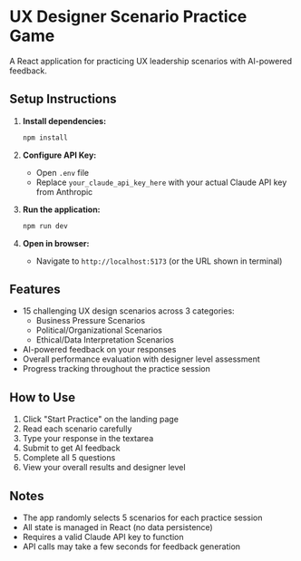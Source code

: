 # UX Designer Scenario Practice Game

A React application for practicing UX leadership scenarios with AI-powered feedback.

## Setup Instructions

1. **Install dependencies:**
   ```bash
   npm install
   ```

2. **Configure API Key:**
   - Open `.env` file
   - Replace `your_claude_api_key_here` with your actual Claude API key from Anthropic

3. **Run the application:**
   ```bash
   npm run dev
   ```

4. **Open in browser:**
   - Navigate to `http://localhost:5173` (or the URL shown in terminal)

## Features

- 15 challenging UX design scenarios across 3 categories:
  - Business Pressure Scenarios
  - Political/Organizational Scenarios
  - Ethical/Data Interpretation Scenarios
- AI-powered feedback on your responses
- Overall performance evaluation with designer level assessment
- Progress tracking throughout the practice session

## How to Use

1. Click "Start Practice" on the landing page
2. Read each scenario carefully
3. Type your response in the textarea
4. Submit to get AI feedback
5. Complete all 5 questions
6. View your overall results and designer level

## Notes

- The app randomly selects 5 scenarios for each practice session
- All state is managed in React (no data persistence)
- Requires a valid Claude API key to function
- API calls may take a few seconds for feedback generation
